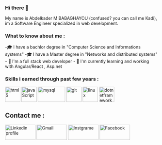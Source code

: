 ### Hi there 👋

My name is Abdelkader M BABAGHAYOU (confused? you can call me Kadi), im a Software Engineer specialized in web development.
<h3>What to know about me :</h3>
<p>
-🎓 I have a bachlor degree in "Computer Science and Informations systems" 
-🎓 I have a Master degree in "Networks and distributed systems"
- 🔭 I'm a full stack web developer
- 🌱 I'm currently learning and working with Angular/React , Asp.net
</p>
<h3>Skills i earned through past few years :</h3>
<p align="left">

  <img title="html5" src="https://www.vectorlogo.zone/logos/w3_html5/w3_html5-icon.svg" width="50" height="50"/>
  <img title="javaScript" src="https://www.vectorlogo.zone/logos/javascript/javascript-vertical.svg" width="50" height="50"/>
  <img title="mysql" src="https://www.vectorlogo.zone/logos/mysql/mysql-official.svg" width="90" height="50"/>
  <img title="git" src="https://www.vectorlogo.zone/logos/git-scm/git-scm-icon.svg" width="50" height="50"/>
  <img title="linux" src="https://www.vectorlogo.zone/logos/linux/linux-icon.svg" width="50" height="50"/>
  <img title="dotnetframework" src="https://www.vectorlogo.zone/logos/linux/linux-icon.svg" width="50" height="50"/>
 
 </P>


<h2> Contact me  :</h2>
    <p float="center">
       <a href="https://www.linkedin.com/in/abdelkader-babaghayou-250979211/"><img alt="Linkedin profile"  title="LinkedIn" src="https://www.vectorlogo.zone/logos/linkedin/linkedin-ar21.svg"   width="100" height="50" /></a>
      <a href="ababaghayou@gmail.com"><img alt="Gmail"  title="Gmail" src="https://www.vectorlogo.zone/logos/gmail/gmail-ar21.svg"   width="100" height="50" /></a>
       <a href="https://www.instagram.com/aek_bgh/"><img title="Instgrame" src="https://www.vectorlogo.zone/logos/instagram/instagram-ar21.svg"   width="100" height="50" /></a>
      <a href="https://www.facebook.com/Aekdigoxin/"><img title="Facebook" src="https://www.vectorlogo.zone/logos/facebook/facebook-ar21.svg"   width="100" height="50" /></a>
    </p>
